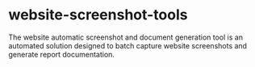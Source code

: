 # website-screenshot-tools
The website automatic screenshot and document generation tool is an automated solution designed to batch capture website screenshots and generate report documentation.
